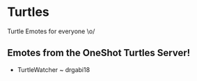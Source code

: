 # Turtles
Turtle Emotes for everyone \o/

## Emotes from the OneShot Turtles Server!
* TurtleWatcher ~ drgabi18